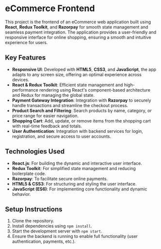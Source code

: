 # eCommerce Frontend

This project is the frontend of an eCommerce web application built using **React**, **Redux Toolkit**, and **Razorpay** for smooth state management and seamless payment integration. The application provides a user-friendly and responsive interface for online shopping, ensuring a smooth and intuitive experience for users.

## Key Features

- **Responsive UI**: Developed with **HTML5**, **CSS3**, and **JavaScript**, the app adapts to any screen size, offering an optimal experience across devices.
- **React & Redux Toolkit**: Efficient state management and high-performance rendering using React's component-based architecture and Redux for managing the global state.
- **Payment Gateway Integration**: Integration with **Razorpay** to securely handle transactions and streamline the checkout process.
- **Product Search and Filtering**: Search products by name, category, or price range for easier navigation.
- **Shopping Cart**: Add, update, or remove items from the shopping cart with real-time feedback and totals.
- **User Authentication**: Integration with backend services for login, registration, and secure access to user accounts.

## Technologies Used

- **React.js**: For building the dynamic and interactive user interface.
- **Redux Toolkit**: For simplified state management and reducing boilerplate code.
- **Razorpay**: To facilitate secure online payments.
- **HTML5 & CSS3**: For structuring and styling the user interface.
- **JavaScript (ES6)**: For implementing core functionality and dynamic behavior.

## Setup Instructions

1. Clone the repository.
2. Install dependencies using `npm install`.
3. Start the development server with `npm start`.
4. Ensure the backend is running to enable full functionality (user authentication, payments, etc.).

